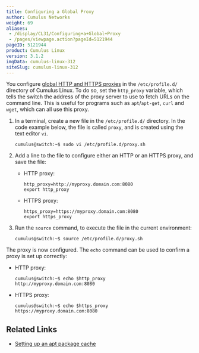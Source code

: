 ```yaml
---
title: Configuring a Global Proxy
author: Cumulus Networks
weight: 69
aliases:
 - /display/CL31/Configuring+a+Global+Proxy
 - /pages/viewpage.action?pageId=5121944
pageID: 5121944
product: Cumulus Linux
version: 3.1.2
imgData: cumulus-linux-312
siteSlug: cumulus-linux-312
---
```

You configure [global HTTP and HTTPS
proxies](https://wiki.archlinux.org/index.php/proxy_settings) in the
`/etc/profile.d/` directory of Cumulus Linux. To do so, set the
`http_proxy` variable, which tells the switch the address of the proxy
server to use to fetch URLs on the command line. This is useful for
programs such as `apt`/`apt-get`, `curl` and `wget`, which can all use
this proxy.

1.  In a terminal, create a new file in the `/etc/profile.d/` directory.
    In the code example below, the file is called `proxy`, and is
    created using the text editor `vi`.
    
        cumulus@switch:~$ sudo vi /etc/profile.d/proxy.sh

2.  Add a line to the file to configure either an HTTP or an HTTPS
    proxy, and save the file:
    
      - HTTP proxy:
        
            http_proxy=http://myproxy.domain.com:8080
            export http_proxy
    
      - HTTPS proxy:
        
            https_proxy=https://myproxy.domain.com:8080
            export https_proxy

3.  Run the `source` command, to execute the file in the current
    environment:
    
        cumulus@switch:~$ source /etc/profile.d/proxy.sh

The proxy is now configured. The `echo` command can be used to confirm a
proxy is set up correctly:

  - HTTP proxy:
    
        cumulus@switch:~$ echo $http_proxy
        http://myproxy.domain.com:8080

  - HTTPS proxy:
    
        cumulus@switch:~$ echo $https_proxy
        https://myproxy.domain.com:8080

## <span>Related Links</span>

  - [Setting up an apt package
    cache](https://support.cumulusnetworks.com/hc/en-us/articles/232058388-Setting-up-an-apt-Package-Cache)

<article id="html-search-results" class="ht-content" style="display: none;">

</article>

<footer id="ht-footer">

</footer>
